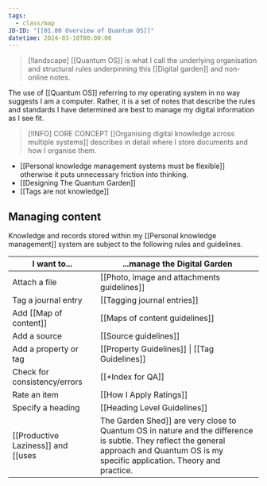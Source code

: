 ```yaml
---
tags:
  - class/map
JD-ID: "[[01.00 Overview of Quantum OS]]"
datetime: 2024-03-10T00:00:00
---
```

> [!landscape]
> [[Quantum OS]] is what I call the underlying organisation and structural rules underpinning this [[Digital garden]] and non-online notes.

The use of [[Quantum OS]] referring to my operating system in no way suggests I am a computer. Rather, it is a set of notes that describe the rules and standards I have determined are best to manage my digital information as I see fit. 

> [!INFO] CORE CONCEPT
> [[Organising digital knowledge across multiple systems]] describes in detail where I store documents and how I organise them.
- [[Personal knowledge management systems must be flexible]] otherwise it puts unnecessary friction into thinking.
- [[Designing The Quantum Garden]]
- [[Tags are not knowledge]]
## Managing content
Knowledge and records stored within my [[Personal knowledge management]] system are subject to the following rules and guidelines.

| I want to...                 | ...manage the Digital Garden                  |
| ---------------------------- | --------------------------------------------- |
| Attach a file                | [[Photo, image and attachments guidelines]]   |
| Tag a journal entry          | [[Tagging journal entries]]                   |
| Add [[Map of content]]      | [[Maps of content guidelines]]               |
| Add a source                 | [[Source guidelines]]                         |
| Add a property or tag        | [[Property Guidelines]] \| [[Tag Guidelines]] |
| Check for consistency/errors | [[+Index for QA]]                             |
| Rate an item                 | [[How I Apply Ratings]]                       |
| Specify a heading            | [[Heading Level Guidelines]]                  |
[[Productive Laziness]] and [[uses|The Garden Shed]] are very close to Quantum OS in nature and the difference is subtle. They reflect the general approach and Quantum OS is my specific application. Theory and practice.